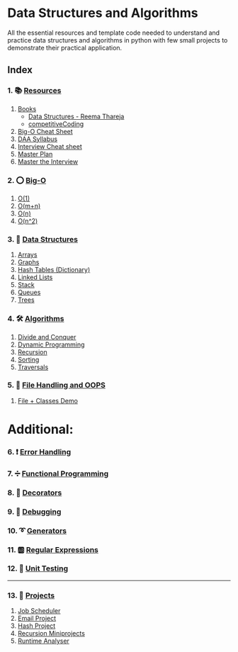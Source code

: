 # Data Structures and Algorithms


All the essential resources and template code needed to understand and practice data structures and algorithms in python with few small projects to demonstrate their practical application.

## Index

### 1. 📚 [Resources](/01.%20Resources/)
1. [Books](/01.%20Resources/Books/)
    - [Data Structures - Reema Thareja](/01.%20Resources/Books/Data%20Structures%20-%20Reema%20Thareja.pdf)
    - [competitiveCoding](https://github.com/mihirs16/Data-Structures-and-Algorithms-Python/blob/master/01.%20Resources/Books/competitiveCoding.pdf)
2. [Big-O Cheat Sheet](/01.%20Resources/BigO-cheat-sheet.pdf)
3. [DAA Syllabus](/01.%20Resource/DAA%20Syllabus.pdf)
4. [Interview Cheat sheet](/01.%20Resources/Interview%20cheatsheet.pdf)
5. [Master Plan](/01.%20Resources/Master%20Plan.pdf)
6. [Master the Interview](/01.%20Resources/Master_the_Interview.pdf)

### 2. ⭕ [Big-O](/02.%20Big-O/)
1. [O(1)](/02.%20Big-O/O(1).py)
2. [O(m+n)](/02.%20Big-O/O(m%20+%20n).py)
3. [O(n)](/02.%20Big-O/O(m%20x%20n).py)
4. [O(n^2)](/02.%20Big-O/O(n^2).py)

### 3. 🏢 [Data Structures](/03.%20Data%20Structures/)
1. [Arrays](/03.%20Data%20Structures/Arrays/)
2. [Graphs](/03.%20Data%20Structures/Graphs)
3. [Hash Tables (Dictionary)](/03.%20Data%20Structures/Hash%20Tables)
4. [Linked Lists](/03.%20Data%20Structures/Linked%20Lists)
5. [Stack](/03.%20Data%20Structures/Queues)
6. [Queues](/03.%20Data%20Structures/Stacks)
7. [Trees](/03.%20Data%20Structures/Trees)

### 4. 🛠 [Algorithms](/04.%20Algorithms/)
1. [Divide and Conquer](/04.%20Algorithms/Divide%20and%20Conquer/)
2. [Dynamic Programming](/04.%20Algorithms/Dynamic%20Programming/)
3. [Recursion](/04.%20Algorithms/Recursion/)
4. [Sorting](/04.%20Algorithms/Sorting/)
5. [Traversals](/04.%20Algorithms/Traversals)

### 5. 📂 [File Handling and OOPS](/05.%20File%20Handling%20and%20OOPS/)
1. [File + Classes Demo](/05.%20File%20Handling%20and%20OOPS/file%2Bclasses.py)

# Additional: 

### 6. ❗ [Error Handling](/06.%20Error%20Handling/)

### 7. ➗ [Functional Programming](/07.%20Functional%20Programming/) 

### 8. 🎉 [Decorators](/08.%20Decorators/)

### 9. 👾 [Debugging](/09.%20Debugging/)

### 10. ➰ [Generators](/10.%20Generators/)

### 11. 🆎 [Regular Expressions](/11.%20Regular%20Expressions/)

### 12. 🧪 [Unit Testing](/12.%20Unit%20Testing/)

------------------------------------------

### 13. 👷 ‍[Projects](/13.%20Mini-Projects/)
1. [Job Scheduler](/13.%20Mini-Projects/Job%20Scheduler)
2. [Email Project](/13.%20Mini-Projects/email_project)
3. [Hash Project](/13.%20Mini-Projects/hash_project)
4. [Recursion Miniprojects](/13.%20Mini-Projects/recursion_miniprojects)
5. [Runtime Analyser](/13.%20Mini-Projects/runtime_analyser)
